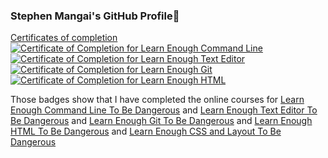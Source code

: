 ### Stephen Mangai's GitHub Profile👋

[Certificates of completion](https://www.Learnenough.com/certificates/3020d6dd)
<a href="https://www.learnenough.com/certificates/3020d6dd"><img src="https://www.learnenough.com/certificates/3020d6dd/command-line-tutorial.svg" alt="Certificate of Completion for Learn Enough Command Line"></a><a href="https://www.learnenough.com/certificates/3020d6dd"><img src="https://www.learnenough.com/certificates/3020d6dd/text-editor-tutorial.svg" alt="Certificate of Completion for Learn Enough Text Editor"></a><a href="https://www.learnenough.com/certificates/3020d6dd"><img src="https://www.learnenough.com/certificates/3020d6dd/git-tutorial.svg" alt="Certificate of Completion for Learn Enough Git"></a><a href="https://www.learnenough.com/certificates/3020d6dd"><img src="https://www.learnenough.com/certificates/3020d6dd/html-tutorial.svg" alt="Certificate of Completion for Learn Enough HTML"></a>

Those badges show that I have completed the online courses for [Learn Enough Command Line To Be Dangerous](https://www.learnenough.com/command-line) and [Learn Enough Text Editor To Be Dangerous](https://www.learnenough.com/text-editor) and [Learn Enough Git To Be Dangerous](https://www.learnenough.com/git) and [Learn Enough HTML To Be Dangerous](https://www.learnenough.com/html) and [Learn Enough CSS and Layout To Be Dangerous](https://learnenough.com/css-and-layout)

<!--
**mahanan/mahanan** is a ✨ _special_ ✨ repository because its `README.md` (this file) appears on your GitHub profile.

Here are some ideas to get you started:

- 🔭 I’m currently working on [Python, Django, Angular, Deep Learning, Machine Learning]
- 🌱 I’m currently learning ...[Python, Django, Angular, Deep Learning, Machine Learning]
- 👯 I’m looking to collaborate on ...[Python, Django, Angular, Deep Learning, Machine Learning]
- 🤔 I’m looking for help with ...
- 💬 Ask me about ...[Python]
- 📫 How to reach me: ...[WhatsApp](+2348061533715), [Gmail](greenwizintern@gmail.com)
- 😄 Pronouns: ...
- ⚡ Fun fact: ...
-->
